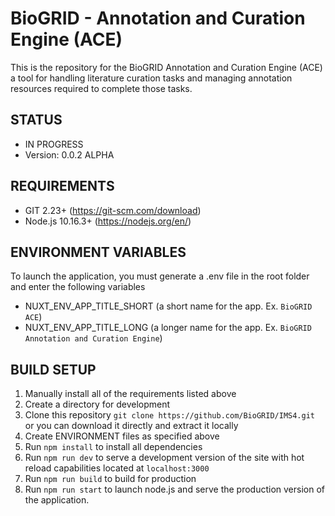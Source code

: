 # BioGRID - Annotation and Curation Engine (ACE)
This is the repository for the BioGRID Annotation and Curation Engine (ACE) a tool for handling literature curation tasks and managing annotation resources required to complete those tasks.

## STATUS
+ IN PROGRESS
+ Version: 0.0.2 ALPHA

## REQUIREMENTS
+ GIT 2.23+ (https://git-scm.com/download)
+ Node.js 10.16.3+ (https://nodejs.org/en/)

## ENVIRONMENT VARIABLES
To launch the application, you must generate a .env file in the root folder and enter the following variables

+ NUXT_ENV_APP_TITLE_SHORT (a short name for the app. Ex. ```BioGRID ACE```)
+ NUXT_ENV_APP_TITLE_LONG (a longer name for the app. Ex. ```BioGRID Annotation and Curation Engine```)

## BUILD SETUP
1. Manually install all of the requirements listed above
2. Create a directory for development
3. Clone this repository `git clone https://github.com/BioGRID/IMS4.git` or you can download it directly and extract it locally
4. Create ENVIRONMENT files as specified above
5. Run `npm install` to install all dependencies
6. Run `npm run dev` to serve a development version of the site with hot reload capabilities located at `localhost:3000`
7. Run `npm run build` to build for production
8. Run `npm run start` to launch node.js and serve the production version of the application.